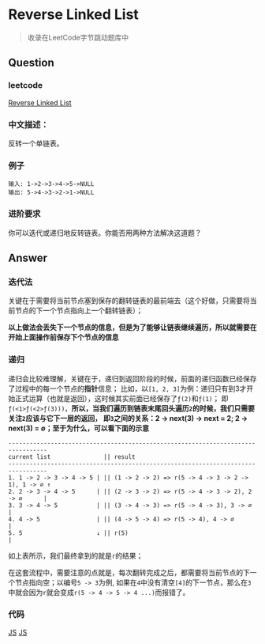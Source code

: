 # Reverse Linked List

> 收录在LeetCode字节跳动题库中

## Question

### leetcode

[Reverse Linked List](https://leetcode-cn.com/problems/reverse-linked-list/)

### 中文描述：

反转一个单链表。

### 例子

```
输入: 1->2->3->4->5->NULL
输出: 5->4->3->2->1->NULL
```

### 进阶要求

你可以迭代或递归地反转链表。你能否用两种方法解决这道题？

## Answer

### 迭代法

关键在于需要将当前节点塞到保存的翻转链表的最前端去（这个好做，只需要将当前节点的下一个节点指向上一个翻转链表）；

**以上做法会丢失下一个节点的信息，但是为了能够让链表继续遍历，所以就需要在开始上面操作前保存下个节点的信息**

### 递归

递归会比较难理解，关键在于，递归到返回阶段的时候，前面的递归函数已经保存了过程中的每一个节点的**指针**信息；
比如，以`[1, 2, 3]`为例：递归只有到3才开始正式运算（也就是返回），这时候其实前面已经保存了`ƒ(2)`和`ƒ(1)`；
即`ƒ(<1>ƒ(<2>ƒ(3)))`，**所以，当我们遍历到链表末尾回头遍历`2`的时候，我们只需要关注`2`应该与它下一层的返回，**
**即`3`之间的关系：2 -> next(3) -> next = 2; 2 -> next(3) = ∅；至于为什么，可以看下面的示意**

```
---------------------------------------------------------------------------------
current list               || result
---------------------------------------------------------------------------------
1. 1 -> 2 -> 3 -> 4 -> 5 | || (1 -> 2 -> 2) => r(5 -> 4 -> 3 -> 2 -> 1), 1 -> ∅ ↑
2. 2 -> 3 -> 4 -> 5      | || (2 -> 3 -> 2) => r(5 -> 4 -> 3 -> 2), 2 -> ∅      |
3. 3 -> 4 -> 5           | || (3 -> 4 -> 3) => r(5 -> 4 -> 3), 3 -> ∅           |
4. 4 -> 5                | || (4 -> 5 -> 4) => r(5 -> 4), 4 -> ∅                |
5. 5                     ↓ || r(5)                                              |
```

如上表所示，我们最终拿到的就是`r`的结果；

在这套流程中，需要注意的点就是，每次翻转完成之后，都需要将当前节点的下一个节点指向空；以编号`5 -> 3`为例,
如果在`4`中没有清空`[4]`的下一节点，那么在`3`中就会因为`r`就会变成`r(5 -> 4 -> 5 -> 4 ...)`而报错了。

### 代码

[JS](./main_01.js)
[JS](./main_02.js)
